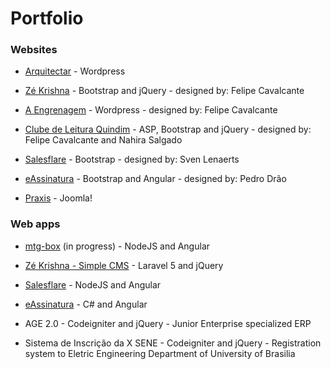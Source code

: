 Portfolio
===

### Websites
- [Arquitectar](http://arquitectar.com.br/) - Wordpress

- [Zé Krishna](http://zekrishna.com/) - Bootstrap and jQuery - designed by: Felipe Cavalcante

- [A Engrenagem](http://aengrenagem.com) - Wordpress - designed by: Felipe Cavalcante

- [Clube de Leitura Quindim](https://www.clubequindim.com.br/) - ASP, Bootstrap and jQuery - designed by: Felipe Cavalcante and Nahira Salgado

- [Salesflare](http://salesflare.com) - Bootstrap - designed by:  Sven Lenaerts 

- [eAssinatura](http://eassinatura.com.br/) - Bootstrap and Angular - designed by: Pedro Drão

- [Praxis](http://www.praxisconsultoria.org.br/site/) - Joomla!


### Web apps
- [mtg-box](https://github.com/prxg22/mtg-box) (in progress) - NodeJS and Angular

- [Zé Krishna - Simple CMS](http://api.zekrishna.com/) - Laravel 5 and jQuery

- [Salesflare](https://app.salesflare.com/#/signup/) - NodeJS and Angular

- [eAssinatura](http://eassinatura.com.br/) - C# and Angular

- AGE 2.0 - Codeigniter and jQuery - Junior Enterprise specialized ERP

- Sistema de Inscrição da X SENE - Codeigniter and jQuery - Registration system to Eletric Engineering Department of University of Brasilia

 
    
